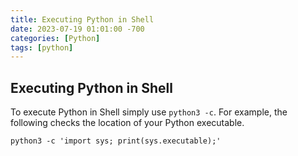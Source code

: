 ```yaml
---
title: Executing Python in Shell
date: 2023-07-19 01:01:00 -700
categories: [Python]
tags: [python]
---
```


## Executing Python in Shell
To execute Python in Shell simply use ```python3 -c```. For example, the following checks the location of your Python executable.
```
python3 -c 'import sys; print(sys.executable);'
```